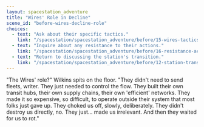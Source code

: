 ```yaml
---
layout: spacestation_adventure
title: "Wires' Role in Decline"
scene_id: "before-wires-decline-role"
choices:
  - text: "Ask about their specific tactics."
    link: "/spacestation/spacestation_adventure/before/15-wires-tactics"
  - text: "Inquire about any resistance to their actions."
    link: "/spacestation/spacestation_adventure/before/16-resistance-actions"
  - text: "Return to discussing the station's transition."
    link: "/spacestation/spacestation_adventure/before/12-station-transition"
---
```


"The Wires' role?" Wilkins spits on the floor. "They didn't need to send fleets, writer. They just needed to control the flow. They built their own transit hubs, their own supply chains, their own 'efficient' networks. They made it so expensive, so difficult, to operate outside their system that most folks just gave up. They choked us off, slowly, deliberately. They didn't destroy us directly, no. They just... made us irrelevant. And then they waited for us to rot."
